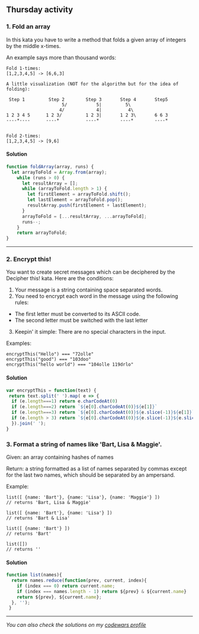 ## Thursday activity

### 1. Fold an array
In this kata you have to write a method that folds a given array of integers by the middle x-times.

An example says more than thousand words:

```
Fold 1-times:
[1,2,3,4,5] -> [6,6,3]

A little visualization (NOT for the algorithm but for the idea of folding):

 Step 1         Step 2        Step 3       Step 4       Step5
                     5/           5|         5\          
                    4/            4|          4\      
1 2 3 4 5      1 2 3/         1 2 3|       1 2 3\       6 6 3
----*----      ----*          ----*        ----*        ----*


Fold 2-times:
[1,2,3,4,5] -> [9,6]

```

#### Solution
```javascript
function foldArray(array, runs) {
  let arrayToFold = Array.from(array);
    while (runs > 0) {
      let resultArray = [];
      while (arrayToFold.length > 1) {
        let firstElement = arrayToFold.shift();
        let lastElement = arrayToFold.pop();
        resultArray.push(firstElement + lastElement);
      }
      arrayToFold = [...resultArray, ...arrayToFold];
      runs--;
    }
    return arrayToFold;
}
```
--------
### 2. Encrypt this!
You want to create secret messages which can be deciphered by the Decipher this! kata. Here are the conditions:

1. Your message is a string containing space separated words.
2. You need to encrypt each word in the message using the following rules:
- The first letter must be converted to its ASCII code.
- The second letter must be switched with the last letter
3. Keepin' it simple: There are no special characters in the input.

Examples:

```
encryptThis("Hello") === "72olle"
encryptThis("good") === "103doo"
encryptThis("hello world") === "104olle 119drlo"
```

#### Solution
```javascript
var encryptThis = function(text) {
 return text.split(' ').map( e => {
  if (e.length===1) return e.charCodeAt(0)
  if (e.length===2) return `${e[0].charCodeAt(0)}${e[1]}`
  if (e.length===3) return `${e[0].charCodeAt(0)}${e.slice(-1)}${e[1]}`
  if (e.length > 3) return `${e[0].charCodeAt(0)}${e.slice(-1)}${e.slice(2,-1)}${e[1]}`  
  }).join(' ');
}
```

### 3. Format a string of names like 'Bart, Lisa & Maggie'. 
Given: an array containing hashes of names

Return: a string formatted as a list of names separated by commas except for the last two names, which should be separated by an ampersand.

Example:


```
list([ {name: 'Bart'}, {name: 'Lisa'}, {name: 'Maggie'} ])
// returns 'Bart, Lisa & Maggie'

list([ {name: 'Bart'}, {name: 'Lisa'} ])
// returns 'Bart & Lisa'

list([ {name: 'Bart'} ])
// returns 'Bart'

list([])
// returns ''
```

#### Solution
```javascript
function list(names){
  return names.reduce(function(prev, current, index){
    if (index === 0) return current.name;
    if (index === names.length - 1) return ${prev} & ${current.name}
    return ${prev}, ${current.name};
  }, '');
 }
```


-------
*You can also check the solutions on my [codewars profile](https://www.codewars.com/users/Erokk15/completed_solutions)*
